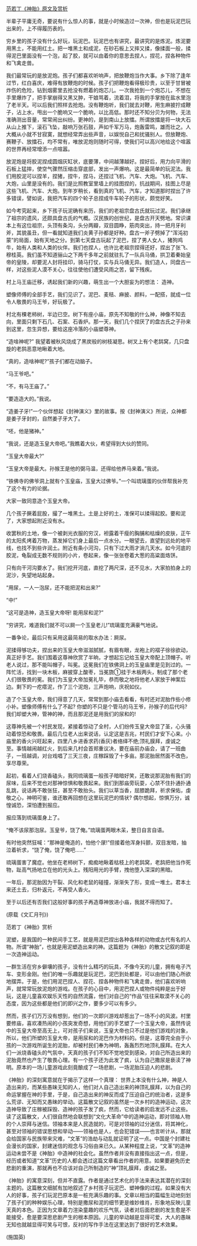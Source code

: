 [范若丁《神胎》原文及赏析](https://www.vrrw.net/wx/9111.html)

半辈子平庸无奇，要说有什么惊人的事，就是小时候造过一次神，但也是玩泥巴玩出来的，上不得履历表的。

穷乡里的孩子没有什么好玩，玩泥巴。玩泥巴也有讲究，最讲究的是炼泥。炼泥要用黑土，不能用红土。把一堆黑土和成泥，在砂石板上又摔又揉，像揉面一般，揉得泥巴里面没有一个泡，起了胶，就可以由着你的意思去捏人，捏花，捏各种物件和飞禽走兽。

我们最常玩的是放泥炮。孩子们都喜欢听响声，把放鞭炮当作大事。乡下除了逢年过节，红白喜庆，难得有放鞭炮的时候。孩子们把鞭炮看得极珍贵，以至于甘冒被炸伤的危险，钻到烟雾里去抢没有燃着的炮芯儿。一次我抢到一个炮芯儿，不想在手里爆炸了，把手掌崩得又黑又肿，干娘骂着，流着泪，将我的手掌按在盐水里泡了老半天。可以后我们照样去抢炮。没有鞭炮听，我们就去对鞭，用生麻披拧成鞭子，沾上水，甩出一个脆响又一个脆响，以比高低。那时还不知分贝为何物，无法准确测出音量，常常闹出纠纷。更神的，是到南山上放擂。所谓放擂是将一块大石从山上推下，滚石飞坠，敲响万张石鼓，声如千军万马，炮轰雷鸣，雄而壮之。人大概从小就不甘寂寞，就想经常弄出些声音，以娱悦自己和扰骚别人。但放鞭炮、赛鞭子、放擂石，均不常有，唯放泥炮则随时可得，使我们可以高兴地给这个喧嚣的世界再经常增添一点喧嚣。



放泥炮是将胶泥捏成圆烟灰缸状，底要薄，中间越薄越好。捏好后，用力向平滑的石板上猛摔，使空气骤然压缩击穿底部，发出一声爆响。这是最简单的玩泥法。我们用胶泥可以捏羊，捏猪，捏牛，捏马，还捏过飞机、汽车、大炮。飞机、汽车、大炮，山里是没有的。我们是比照教室里墙上的挂图捏的，抗战期间，挂图上尽是这些飞机、汽车、大炮。到年岁稍长，看到真的飞机、汽车，才知道那时捏出了许多错误，譬如说，我把汽车的四个轮子总捏成牛车轮子的形状，颇觉好笑。

如今考究起来，乡下孩子玩泥确有来历，我们的老祖宗盘古氏就玩过泥。我们承继了祖宗的遗风，还颇具盘古氏的气概。汉民族的创世纪，是盘古开天劈地。常识课本上有这位祖宗，头顶有条沟，头分两瓣，双目圆睁，筋肉突出，持一把月牙利斧，其貌虽丑，但一看就知道我们炎黄子孙都是好种。盘古一斧子劈掉了“浑沌初蒙”的局面，始有天地之分。到第七天盘古玩起了泥巴，捏了男人女人，猪狗鸡牛，始有人类和人类的伙伴。我们也捏人，也许比老祖宗捏得还好，捏出了张飞、穆桂英。我们虽不知道骊山之下两千多年之前就驻扎了一队兵马俑，拱卫着秦始皇帝的皇陵，却要泥人封将挂印，骑马打仗，实与兵马俑无异。我们造人，同盘古一样，对这些泥人漠不关心，往往使他们遭受风雨之苦，留下残疾。

村上马王庙迁移，诱起我们新的兴趣，萌生出一个大胆妄为的想法： 造神。

塑像师傅的全部手艺，我们见识了。泥巴、麦秸、麻披、颜料，一配搭，就成一位令人敬畏的马王爷，好玩极了。

村北有棵老柿树，半边已空。树下有座小庙，原先不知敬的什么神，神像不知去向，里面只剩下石几、石案、石香炉。那一天，我们几个捏厌了的盘古氏之子孙来到这里，忽生异想，要给这座冷落的小庙塑尊神。

“造啥神呢?” 我望着被秋风烧成了黑炭般的树枝凝思。树叉上有个老鸹窝，几只盘旋的老鸹恶意地瞅着大地。

“真的，造啥神呢?”孩子们都在动脑子。

“马王爷吧。”

“不，有马王庙了。”

“要造造大的。”我说。

“造姜子牙!”一个伙伴想起《封神演义》里的故事。按《封神演义》所说，众神都是姜子牙封的，自然姜子牙大了。

“呸，他是猪神。”

“我说，还是造玉皇大帝吧。”我瞧着大伙，希望得到大伙的赞同。

“玉皇大帝最大?”

“玉皇大帝是最大。孙猴王是他的弼马温，还得给他养马来着。”我说。

“铁佛寺的佛爷洞上就有个玉皇庙，玉皇大过佛爷。”一个叫琉璃蛋的伙伴帮我补充了这个有力的论据。

大家一致同意造个玉皇大帝。

几个孩子撅着屁股，撮了一堆黑土。土是上好的土，准保可以揉得起胶。要和泥了，大家想起附近没有水。

收罢秋的土地，像一个被剥光衣服的穷汉，袒露着干瘦的胸脯和枯燥的皮肤，正午的太阳炙烤着万物，蒸发掉它们身上最后一点水分。一眼望去，直望到远处的地平线，也找不到些许润土。附近有条小河沟，只有下过大雨才淌几天水。如今河底的胶泥，龟裂成无数不规则的小片，卷起来，像一张张卷着大葱的高粱面烙饼。

只有向干河沟要水了。我们挖开河底，直挖了两尺深，还不见水，大家拍拍身上的泥沙，失望地站起身。

“用尿，一人一泡尿，还不能把泥和出来?”

“中!”

“这可是造神，造玉皇大帝呀! 能用尿和泥?”

“穷讲究，难道我们就不可以屙一个玉皇老儿!”琉璃蛋充满豪气地说。

一番争论，最后只有采用这最简易的取水办法：屙尿。

泥揉得够功夫，捏出来的玉皇大帝滋滋腻腻，有眉有眼，龙袍上的褶子徐徐欲动，真正好手艺。我们围着这尊神欣赏了半晌，才想起忘记给玉皇大帝配上顶帽子。听老人说过，那不能叫帽子，叫冕。这冕我们在铁佛洞上的玉皇庙里是见到过的。一阵忙活，找到一块木板，麻披穿上酸枣，当冕旒①挂于木板两头，制成了那个老人们很敬畏的冕。我们为玉皇大帝加冕礼毕，恭而敬之地将他老人家放于神案后边。剩下的一疙瘩泥，作了三个泥炮，三声炮响，庆祝如仪。

造了个玉皇大帝，我们得意了几天，常常到那小庙去看看，有时还对泥胎作些小修小补。塑像师傅有什么了不起? 你塑的不只是个管马的马王爷，孙猴子的后代吗? 我们却塑大神，管神的神，而且那泥还是用我们的尿和的!

这尊神先被一个村民发现，紧接着惊动了全村，人们纷传玉皇大帝显了圣，心头骚动着惊恐和敬畏。最后几位老人出来说话，认定这是吉兆，村民们才安下心来。小庙里的香火兴旺起来，四里八乡进香求药(香灰)者络绎不绝;顶礼膜拜，虔诚之至。事情越闹越红火，到后来几村会首郑重议决，要在庙前办庙会，请了一班曲子，一班越调，对台戏唱了三天三夜，庄稼踩毁了十多亩。那泥胎居然面不改色，享尽尊荣。

起初，看着人们烧香磕头，我同琉璃蛋一般孩子暗暗好笑，还敢说那泥胎有我们的尿味，后来不觉也对那神惊惧和敬畏起来。我们到那庙旁玩耍，心禁不住扑通扑通乱跳，说话再不敢张狂，甚至不敢抬头。我们以草当香，屈膝跪拜，祈求保佑，虔敬之心，神明可鉴，谁还敢再回想在这里玩泥巴的情状? 偶尔想起，惊惧万分，诚惶诚恐，深怕遭到报应。

报应落到琉璃蛋身上了。

“俺不该尿那泡尿。玉皇爷，饶了俺。”琉璃蛋两眼木呆，整日自言自语。

有时他突然狂喊：“那神是俺造的，怕他个㞗!”但接着他浑身抖颤，双目发暗，抽泣着祈求，“饶了俺，饶了俺吧……”

琉璃蛋害了魔症。他坐在老柿树下，痴痴地瞅着枯枝上的老鸹窝，老鸹把他当作死物，趾高气扬地立在他的光头上。残阳用光的手臂，拽他堕入深深的黑暗。

一年后，那泥胎因为干裂、风化和老鼠的碰撞，渐渐失了形，变成一堆土。君本土来还土去，归朴返元，不再受人香火。

至于以后还有否我们这般好事的孩子再造尊神放进小庙，我就不得而知了。

(原载《文汇月刊》)

范若丁《神胎》赏析

泥塑，是我国的一种民间手工艺，就是用泥巴捏出各种各样的动物或古代有名的人物。所谓“神胎”，也就是用泥塑造出来的神。这篇题为《神胎》的散文记叙的即是一次造神运动。

一群生活在穷乡僻壤的孩子，没有什么精巧的玩具，不像今天的儿童，拥有电子汽车、变形金刚。他们的唯一乐趣就是玩泥巴，泥巴到处都是，可以由他们随心所欲地摆弄。于是，他们用泥巴捏人、捏花、捏各种物件和飞禽走兽，他们喜欢听响声，就常常玩放泥炮的游戏。在孩子的心目中，用泥巴捏人或物件纯粹是出于好玩，这是儿童喜欢娱乐天性的自然流露，他们对自己的“作品”往往采取漠不关心的态度，因为这些都是他们的即兴之作，要多少可以有多少。

然而，孩子们万万没有想到，他们的一次即兴游戏却惹出了一场不小的风波。村里要修庙，喜欢凑热闹的小孩突发奇想，用他们的手艺塑了一个玉皇大帝，虽然传说中的玉皇大帝至高无上，可对孩子们来说，玉皇大帝也只不过是他们游戏的对象，所以，他们所塑的玉皇大帝，是用尿和的泥巴作为材料的。但是，这尊完全由于小孩的一次游戏所诞生的泥胎，却被村民们奉为神明，轰轰烈烈地顶礼膜拜。在大人们一派烧香磕头的气氛中，天真的孩子们不知不觉地受到感染，对自己所造出来的泥胎竟然也产生了敬畏心理。有一个孩子还为此发了疯，认为自己撒尿是亵渎了神明。原本的一场儿童游戏此刻竟酿成了一场悲剧，一场泥胎压迫人的悲剧。

《神胎》的深刻寓意就在于揭示了这样一个真理： 世界上本没有什么神，神是人造出来的，而某些愚昧无知的人，他们对人自己造出来的神顶礼膜拜，以为自己的命运掌握在神的手里，于是，自己造出来的神反而成了压迫自己的统治者，这是多么荒谬、无知而又愚昧的举动。这篇散文记叙的虽然是一次乡村的造神运动，这次造神导致了庄稼被踩毁、造神的孩子发了疯，然而，它给读者的启发远不止这些。读了这篇散文，人们很自然地会联想到“文化大革命”中的造神运动，即对领袖人物的个人崇拜与迷信。领袖本来是人民造就的，可是对领袖的过分迷信，将其神化，甚至对领袖的错误思想和举动——领袖也是人，也会犯错误——也言听计从，那就会给国家与民族带来灾难，“文革”的浩劫与动乱就证明了这一点。中国是个封建社会漫长的国家，封建迷信的观念与习俗由来已久。从某种程度上说，“文革”的造神运动未尝不是《神胎》中造神的社会化。虽然作者并没有直接指出这一点，但是，经历或者知道“文革”历史的人都会透过这篇文章看出作者的用意。如果要避免历史悲剧的重演，那就再也不应该对自己所制造的“神”顶礼膜拜，虔诚之至。

《神胎》的寓意深刻，但并不直露。作者是通过艺术化的手法来表达其潜在的深刻主题的。这篇散文细腻有加地叙述了乡村孩子玩泥巴、塑神像的过程。如果没有大人的好事，孩子们玩泥巴原本是一桩充满乐趣的事。文章以相当的篇幅生动地刻划了孩子们的种种娱乐心理，特别是撒尿和泥的细节更是维妙维肖，形象地反映儿童天真的本色。正因为文章着力渲染童趣的欢乐气氛，读者对后面悲剧的发生愈是不能接受，愈是要深思悲剧产生的根本原因。儿童的举动越是显得可爱，大人的愚昧无知也就越显得可笑与可恨，反衬的写作手法在这里达到了很好的艺术效果。

(施国英)

